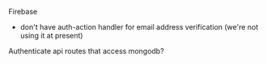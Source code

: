 Firebase

- don't have auth-action handler for email address verification (we're not using it at present)

Authenticate api routes that access mongodb?
